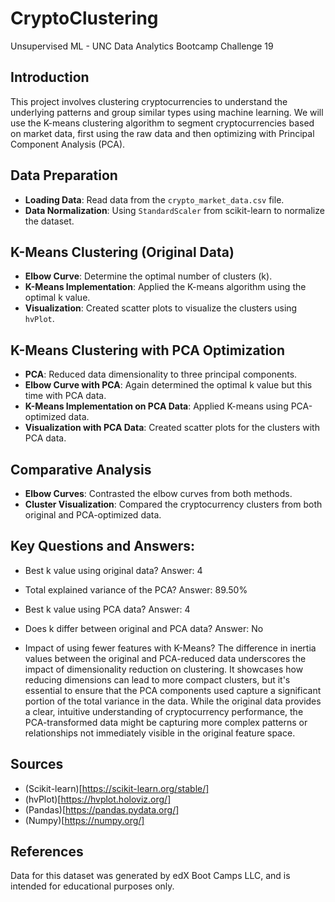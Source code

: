 # CryptoClustering
Unsupervised ML - UNC Data Analytics Bootcamp Challenge 19

## Introduction
This project involves clustering cryptocurrencies to understand the underlying patterns and group similar types using machine learning. We will use the K-means clustering algorithm to segment cryptocurrencies based on market data, first using the raw data and then optimizing with Principal Component Analysis (PCA).

## Data Preparation
- **Loading Data**: Read data from the `crypto_market_data.csv` file.
- **Data Normalization**: Using `StandardScaler` from scikit-learn to normalize the dataset.

## K-Means Clustering (Original Data)
- **Elbow Curve**: Determine the optimal number of clusters (k).
- **K-Means Implementation**: Applied the K-means algorithm using the optimal k value.
- **Visualization**: Created scatter plots to visualize the clusters using `hvPlot`.

## K-Means Clustering with PCA Optimization
- **PCA**: Reduced data dimensionality to three principal components.
- **Elbow Curve with PCA**: Again determined the optimal k value but this time with PCA data.
- **K-Means Implementation on PCA Data**: Applied K-means using PCA-optimized data.
- **Visualization with PCA Data**: Created scatter plots for the clusters with PCA data.

## Comparative Analysis
- **Elbow Curves**: Contrasted the elbow curves from both methods.
- **Cluster Visualization**: Compared the cryptocurrency clusters from both original and PCA-optimized data.

## Key Questions and Answers:
- Best k value using original data?
    Answer: 4

- Total explained variance of the PCA?
    Answer: 89.50%

- Best k value using PCA data?
    Answer: 4

- Does k differ between original and PCA data?
    Answer: No

- Impact of using fewer features with K-Means?
    The difference in inertia values between the original and PCA-reduced data underscores the impact of dimensionality reduction on clustering. It showcases how reducing dimensions can lead to more compact clusters, but it's essential to ensure that the PCA components used capture a significant portion of the total variance in the data. While the original data provides a clear, intuitive understanding of cryptocurrency performance, the PCA-transformed data might be capturing more complex patterns or relationships not immediately visible in the original feature space. 

## Sources
- (Scikit-learn)[https://scikit-learn.org/stable/]
- (hvPlot)[https://hvplot.holoviz.org/]
- (Pandas)[https://pandas.pydata.org/]
- (Numpy)[https://numpy.org/]

## References
Data for this dataset was generated by edX Boot Camps LLC, and is intended for educational purposes only.




